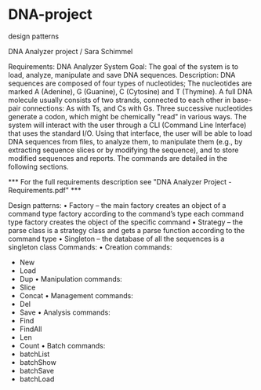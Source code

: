# DNA-project
design patterns

DNA Analyzer project / Sara Schimmel

Requirements:
DNA Analyzer System
Goal:
The goal of the system is to load, analyze, manipulate and save DNA sequences.
Description:
DNA sequences are composed of four types of nucleotides;
The nucleotides are marked A (Adenine), G (Guanine), C (Cytosine) and T (Thymine).
A full DNA molecule usually consists of two strands, connected to each other in
base-pair connections: As with Ts, and Cs with Gs.
Three successive nucleotides generate a codon, which might be chemically "read" in
various ways.
The system will interact with the user through a CLI (Command Line Interface) that
uses the standard I/O. Using that interface, the user will be able to load DNA
sequences from files, to analyze them, to manipulate them (e.g., by extracting
sequence slices or by modifying the sequence), and to store modified sequences and
reports.
The commands are detailed in the following sections.

*** For the full requirements description see "DNA Analyzer Project - Requirements.pdf" ***

Design patterns:
•	Factory – the main factory creates an object of a command type factory according to the command’s type
each command type factory creates the object of the specific command
•	Strategy – the parse class is a strategy class and gets a parse function according to the command type
•	Singleton – the database of all the sequences is a singleton class
Commands:
•	Creation commands:
-	New
-	Load
-	Dup
•	Manipulation commands:
-	Slice
-	Concat
•	Management commands:
-	Del
-	Save
•	Analysis commands:
-	Find
-	FindAll
-	Len
-	Count
•	Batch commands:
-	batchList
-	batchShow
-	batchSave
-	batchLoad
